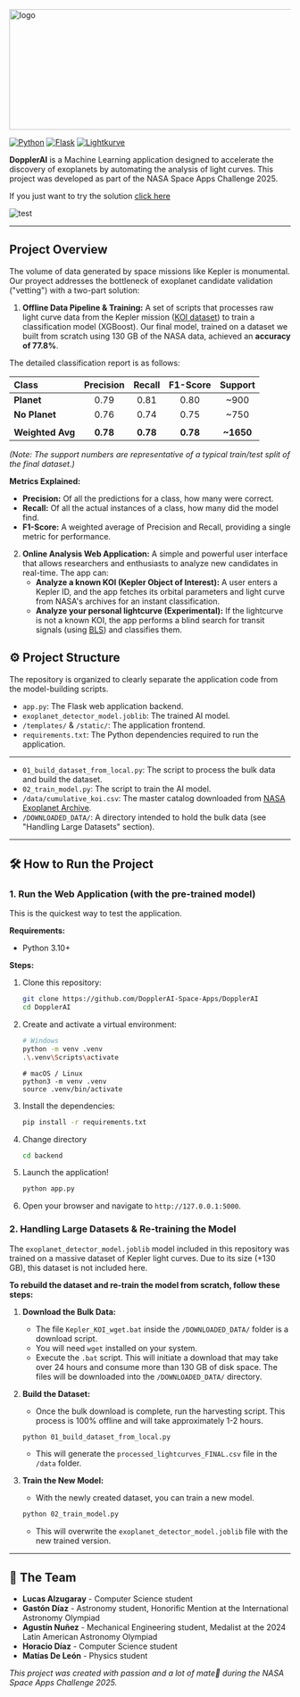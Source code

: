 <img width="762" height="216" alt="logo" src="https://github.com/user-attachments/assets/3cf49bb6-d34b-4209-895f-ca37d90a2562" />

[![Python](https://img.shields.io/badge/Python-3.10+-blue.svg)](https://www.python.org/)
[![Flask](https://img.shields.io/badge/Flask-Web%20Framework-lightgrey.svg)](https://flask.palletsprojects.com/)
[![Lightkurve](https://img.shields.io/badge/Lightkurve-Astronomy%20Toolkit-orange.svg)](https://docs.lightkurve.org/)

**DopplerAI** is a Machine Learning application designed to accelerate the discovery of exoplanets by automating the analysis of light curves. 
This project was developed as part of the NASA Space Apps Challenge 2025.

If you just want to try the solution [click here](https://propane-library-474000-v6.uc.r.appspot.com/)

![test](https://github.com/user-attachments/assets/0132cde8-74cb-48a5-ba6a-c70d2d1058c2)

---

##  Project Overview

The volume of data generated by space missions like Kepler is monumental. Our proyect addresses the bottleneck of exoplanet candidate validation ("vetting") with a two-part solution:

1.  **Offline Data Pipeline & Training:** A set of scripts that processes raw light curve data from the Kepler mission ([KOI dataset](https://exoplanetarchive.ipac.caltech.edu/bulk_data_download/Kepler_KOI_wget.bat)) to train a classification model (XGBoost). Our final model, trained on a dataset we built from scratch using 130 GB of the NASA data, achieved an **accuracy of 77.8%**.

The detailed classification report is as follows:

| Class | Precision | Recall | F1-Score | Support |
| :--- | :---: | :---: | :---: | :---: |
|  **Planet** | 0.79 | 0.81 | 0.80 | ~900 |
|  **No Planet** | 0.76 | 0.74 | 0.75 | ~750 |
| | | | | |
| **Weighted Avg** | **0.78** | **0.78** | **0.78** | **~1650** |

*(Note: The support numbers are representative of a typical train/test split of the final dataset.)*

**Metrics Explained:**
*   **Precision:** Of all the predictions for a class, how many were correct.
*   **Recall:** Of all the actual instances of a class, how many did the model find.
*   **F1-Score:** A weighted average of Precision and Recall, providing a single metric for performance.
2.  **Online Analysis Web Application:** A simple and powerful user interface that allows researchers and enthusiasts to analyze new candidates in real-time. The app can:
    *   **Analyze a known KOI (Kepler Object of Interest):** A user enters a Kepler ID, and the app fetches its orbital parameters and light curve from NASA's archives for an instant classification.
    *   **Analyze your personal lightcurve (Experimental):** If the lightcurve is not a known KOI, the app performs a blind search for transit signals (using [BLS](https://docs.astropy.org/en/stable/timeseries/bls.html)) and classifies them.

## ⚙️ Project Structure

The repository is organized to clearly separate the application code from the model-building scripts.

-   `app.py`: The Flask web application backend.
-   `exoplanet_detector_model.joblib`: The trained AI model.
-   `/templates/` & `/static/`: The application frontend.
-   `requirements.txt`: The Python dependencies required to run the application.
-   ---
-   `01_build_dataset_from_local.py`: The script to process the bulk data and build the dataset.
-   `02_train_model.py`: The script to train the AI model.
-   `/data/cumulative_koi.csv`: The master catalog downloaded from [NASA Exoplanet Archive](https://exoplanetarchive.ipac.caltech.edu).
-   `/DOWNLOADED_DATA/`: A directory intended to hold the bulk data (see "Handling Large Datasets" section).

---

## 🛠️ How to Run the Project

### 1. Run the Web Application (with the pre-trained model)

This is the quickest way to test the application.

**Requirements:**
*   Python 3.10+

**Steps:**

1.  Clone this repository:
    ```bash
    git clone https://github.com/DopplerAI-Space-Apps/DopplerAI
    cd DopplerAI
    ```
2.  Create and activate a virtual environment:
    ```bash
    # Windows
    python -m venv .venv
    .\.venv\Scripts\activate
    ```
    
    ```
    # macOS / Linux
    python3 -m venv .venv
    source .venv/bin/activate
    ```
3.  Install the dependencies:
    ```bash
    pip install -r requirements.txt
    ```
4.  Change directory
    ```bash
    cd backend
    ```
5.  Launch the application!
    ```bash
    python app.py
    ```
6.  Open your browser and navigate to `http://127.0.0.1:5000`.

### 2. Handling Large Datasets & Re-training the Model

The `exoplanet_detector_model.joblib` model included in this repository was trained on a massive dataset of Kepler light curves. Due to its size (+130 GB), this dataset is not included here.

**To rebuild the dataset and re-train the model from scratch, follow these steps:**

1.  **Download the Bulk Data:**
    *   The file `Kepler_KOI_wget.bat` inside the `/DOWNLOADED_DATA/` folder is a download script.
    *   You will need `wget` installed on your system.
    *   Execute the `.bat` script. This will initiate a download that may take over 24 hours and consume more than 130 GB of disk space. The files will be downloaded into the `/DOWNLOADED_DATA/` directory.

2.  **Build the Dataset:**
    *   Once the bulk download is complete, run the harvesting script. This process is 100% offline and will take approximately 1-2 hours.
    ```bash
    python 01_build_dataset_from_local.py
    ```
    *   This will generate the `processed_lightcurves_FINAL.csv` file in the `/data` folder.

3.  **Train the New Model:**
    *   With the newly created dataset, you can train a new model.
    ```bash
    python 02_train_model.py
    ```
    *   This will overwrite the `exoplanet_detector_model.joblib` file with the new trained version.

---

## 🤝 The Team

*   **Lucas Alzugaray** - Computer Science student
*   **Gastón Díaz** - Astronomy student, Honorific Mention at the International Astronomy Olympiad
*   **Agustín Nuñez** - Mechanical Engineering student, Medalist at the 2024 Latin American Astronomy Olympiad
*   **Horacio Díaz** - Computer Science student
*   **Matías De León** - Physics student

*This project was created with passion and a lot of mate🧉 during the NASA Space Apps Challenge 2025.*
